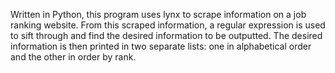 Written in Python, this program uses lynx to scrape information on a job ranking website. From this scraped information, a regular expression is used to sift through and find the desired information to be outputted. The desired information is then printed in two separate lists: one in alphabetical order and the other in order by rank.

